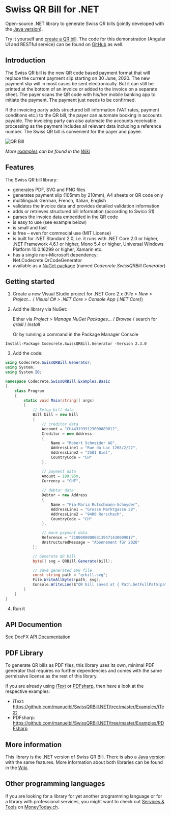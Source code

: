 # Swiss QR Bill for .NET

Open-source .NET library to generate Swiss QR bills (jointly developed with the [Java version](https://github.com/manuelbl/SwissQRBill)).

Try it yourself and [create a QR bill](https://www.codecrete.net/qrbill). The code for this demonstration (Angular UI and RESTful service) can be found on [GitHub](https://github.com/manuelbl/SwissQRBillDemo) as well.

## Introduction

The Swiss QR bill is the new QR code based payment format that will replace the current payment slip starting on 30 June, 2020. The new payment slip will in most cases be sent electronically. But it can still be printed at the bottom of an invoice or added to the invoice on a separate sheet. The payer scans the QR code with his/her mobile banking app to initiate the payment. The payment just needs to be confirmed.

If the invoicing party adds structured bill information (VAT rates, payment conditions etc.) to the QR bill, the payer can automate booking in accounts payable. The invoicing party can also automate the accounts receivable processing as the payment includes all relevant data including a reference number. The Swiss QR bill is convenient for the payer and payee.

![QR Bill](https://raw.githubusercontent.com/wiki/manuelbl/SwissQRBill/images/qr-invoice-e1.svg?sanitize=true)

*More [examples](https://github.com/manuelbl/SwissQRBill/wiki/Swiss-QR-Invoice-Examples) can be found in the [Wiki](https://github.com/manuelbl/SwissQRBill/wiki)*

## Features

The Swiss QR bill library:

- generates PDF, SVG and PNG files
- generates payment slip (105mm by 210mm), A4 sheets or QR code only
- multilingual: German, French, Italian, English
- validates the invoice data and provides detailed validation information
- adds or retrieves structured bill information (according to Swico S1)
- parses the invoice data embedded in the QR code
- is easy to use (see example below)
- is small and fast
- is free – even for commecial use (MIT License)
- is built for .NET Standard 2.0, i.e. it runs with .NET Core 2.0 or higher, .NET Framework 4.6.1 or higher, Mono 5.4 or higher, Universal Windows Platform 10.0.16299 or higher, Xamarin etc.
- has a single non-Microsoft dependency: Net.Codecrete.QrCodeGenerator
- available as a [NuGet package](https://www.nuget.org/packages/Codecrete.SwissQRBill.Generator/) (named *Codecrete.SwissQRBill.Generator*)

## Getting started

1. Create a new Visual Studio project for .NET Core 2.x (*File > New > Project...* / *Visual C# > .NET Core > Console App (.NET Core)*)

2. Add the library via NuGet:

   Either via *Project > Manage NuGet Packages...* / *Browse* / search for *qrbill* / *Install*
   
   Or by running a command in the Package Manager Console

```
Install-Package Codecrete.SwissQRBill.Generator -Version 2.3.0
```

3. Add the code:

```c#
using Codecrete.SwissQRBill.Generator;
using System;
using System.IO;

namespace Codecrete.SwissQRBill.Examples.Basic
{
    class Program
    {
        static void Main(string[] args)
        {
            // Setup bill data
            Bill bill = new Bill
            {
                // creditor data
                Account = "CH4431999123000889012",
                Creditor = new Address
                {
                    Name = "Robert Schneider AG",
                    AddressLine1 = "Rue du Lac 1268/2/22",
                    AddressLine2 = "2501 Biel",
                    CountryCode = "CH"
                },

                // payment data
                Amount = 199.95m,
                Currency = "CHF",
                
                // debtor data
                Debtor = new Address
                {
                    Name = "Pia-Maria Rutschmann-Schnyder",
                    AddressLine1 = "Grosse Marktgasse 28",
                    AddressLine2 = "9400 Rorschach",
                    CountryCode = "CH"
                },

                // more payment data
                Reference = "210000000003139471430009017",
                UnstructuredMessage = "Abonnement für 2020"
            };

            // Generate QR bill
            byte[] svg = QRBill.Generate(bill);

            // Save generated SVG file
            const string path = "qrbill.svg";
            File.WriteAllBytes(path, svg);
            Console.WriteLine($"QR bill saved at { Path.GetFullPath(path) }");
        }
    }
}
```

4. Run it

## API Documention

See DocFX [API Documentation](https://codecrete.net/SwissQRBill.NET/api/index.html)

## PDF Library

To generate QR bills as PDF files, this library uses its own, minimal PDF generator that requires no further dependencies and comes with the same permissive license as the rest of this library.

If you are already using [iText](https://itextpdf.com/en) or [PDFsharp](http://www.pdfsharp.net/), then have a look at the respective examples:

- iText: https://github.com/manuelbl/SwissQRBill.NET/tree/master/Examples/iText
- PDFsharp: https://github.com/manuelbl/SwissQRBill.NET/tree/master/Examples/PDFsharp

## More information

This library is the .NET version of Swiss QR Bill. There is also a [Java version](https://github.com/manuelbl/SwissQRBill) with the same features. More information about both libraries can be found in the [Wiki](https://github.com/manuelbl/SwissQRBill/wiki).

## Other programming languages

If you are looking for a library for yet another programming language or for a library with professional services, you might want to check out [Services & Tools](https://www.moneytoday.ch/iso20022/movers-shakers/software-hersteller/services-tools/) on [MoneyToday.ch](https://www.moneytoday.ch).

